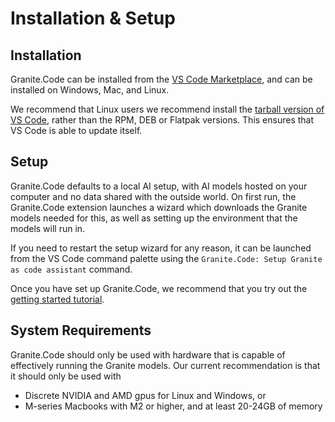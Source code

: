 # Installation & Setup

## Installation

Granite.Code can be installed from the [VS Code Marketplace](https://marketplace.visualstudio.com/items?itemName=redhat.granitecode), and can be installed on Windows, Mac, and Linux.

We recommend that Linux users we recommend install the <a href="https://code.visualstudio.com/download">tarball version of VS Code</a>, rather than the RPM, DEB or Flatpak versions. This ensures that VS Code is able to update itself.

## Setup

Granite.Code defaults to a local AI setup, with AI models hosted on your computer and no data shared with the outside world. On first run, the Granite.Code extension launches a wizard which downloads the Granite models needed for this, as well as setting up the environment that the models will run in.

If you need to restart the setup wizard for any reason, it can be launched from the VS Code command palette using the `Granite.Code: Setup Granite as code assistant` command.

Once you have set up Granite.Code, we recommend that you try out the [getting started tutorial](FIXME).

## System Requirements

Granite.Code should only be used with hardware that is capable of effectively running the Granite models. Our current recommendation is that it should only be used with 

* Discrete NVIDIA and AMD gpus for Linux and Windows, or
* M-series Macbooks with M2 or higher, and at least 20-24GB of memory
